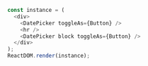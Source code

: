 
<!--start-code-->

```js
const instance = (
  <div>
    <DatePicker toggleAs={Button} />
    <hr />
    <DatePicker block toggleAs={Button} />
  </div>
);
ReactDOM.render(instance);
```

<!--end-code-->
